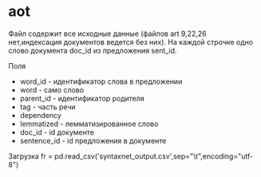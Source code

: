 # aot
Файл содержит все исходные данные (файлов art 9,22,26 нет,индексация документов ведется без них). 
На каждой строчке одно слово документа doc_id из предложения sent_id.

Поля 
- word_id	- идентификатор слова в предложении 
- word - само слово 	
- parent_id	- идентификатор родителя
- tag	- часть речи
- dependency		
- lemmatized - лемматизированное слово
- doc_id - id документе
- sentence_id - id предложения в документе


Загрузка
fr = pd.read_csv('syntaxnet_output.csv',sep="\t",encoding="utf-8")
